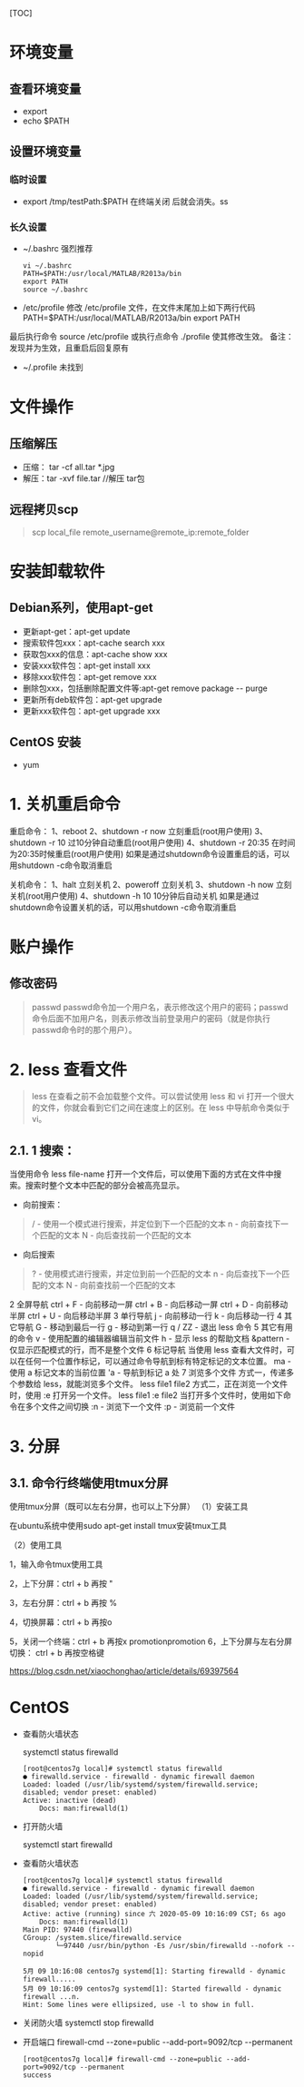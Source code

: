 
[TOC]

# 环境变量
## 查看环境变量
* export
* echo $PATH
## 设置环境变量
### 临时设置
* export /tmp/testPath:$PATH
在终端关闭 后就会消失。ss
### 长久设置
* ~/.bashrc
强烈推荐
    ```shell
    vi ~/.bashrc
    PATH=$PATH:/usr/local/MATLAB/R2013a/bin 
    export PATH
    source ~/.bashrc
    ```
* /etc/profile
修改 /etc/profile 文件，在文件末尾加上如下两行代码 
PATH=$PATH:/usr/local/MATLAB/R2013a/bin 
export PATH

最后执行命令 source /etc/profile 或执行点命令 ./profile 使其修改生效。
备注：发现并为生效，且重启后回复原有

* ~/.profile
未找到


# 文件操作
## 压缩解压

* 压缩： tar -cf all.tar *.jpg
* 解压：tar -xvf file.tar //解压 tar包

## 远程拷贝scp

>scp local_file remote_username@remote_ip:remote_folder 

# 安装卸载软件
## Debian系列，使用apt-get 
* 更新apt-get：apt-get update
* 搜索软件包xxx：apt-cache search xxx
* 获取包xxx的信息：apt-cache show xxx
* 安装xxx软件包：apt-get install xxx
* 移除xxx软件包：apt-get remove xxx
* 删除包xxx，包括删除配置文件等:apt-get remove package -- purge
* 更新所有deb软件包：apt-get upgrade
* 更新xxx软件包：apt-get upgrade xxx 

## CentOS 安装
* yum

# 1. 关机重启命令
重启命令：
1、reboot
2、shutdown -r now 立刻重启(root用户使用)
3、shutdown -r 10 过10分钟自动重启(root用户使用) 
4、shutdown -r 20:35 在时间为20:35时候重启(root用户使用)
如果是通过shutdown命令设置重启的话，可以用shutdown -c命令取消重启

关机命令：
1、halt   立刻关机
2、poweroff  立刻关机
3、shutdown -h now 立刻关机(root用户使用)
4、shutdown -h 10 10分钟后自动关机
如果是通过shutdown命令设置关机的话，可以用shutdown -c命令取消重启

# 账户操作
## 修改密码
>passwd
passwd命令加一个用户名，表示修改这个用户的密码；passwd命令后面不加用户名，则表示修改当前登录用户的密码（就是你执行passwd命令时的那个用户）。

# 2. less 查看文件

>less 在查看之前不会加载整个文件。可以尝试使用 less 和 vi 打开一个很大的文件，你就会看到它们之间在速度上的区别。在 less 中导航命令类似于 vi。

## 2.1. 1 搜索：
当使用命令 less file-name 打开一个文件后，可以使用下面的方式在文件中搜索。搜索时整个文本中匹配的部分会被高亮显示。
* 向前搜索：
>/ - 使用一个模式进行搜索，并定位到下一个匹配的文本
n - 向前查找下一个匹配的文本
N - 向后查找前一个匹配的文本
* 向后搜索
>? - 使用模式进行搜索，并定位到前一个匹配的文本
n - 向后查找下一个匹配的文本
N - 向前查找前一个匹配的文本


2 全屏导航
ctrl + F - 向前移动一屏
ctrl + B - 向后移动一屏
ctrl + D - 向前移动半屏
ctrl + U - 向后移动半屏
3 单行导航
j - 向前移动一行
k - 向后移动一行
4 其它导航
G - 移动到最后一行
g - 移动到第一行
q / ZZ - 退出 less 命令
5 其它有用的命令
v - 使用配置的编辑器编辑当前文件
h - 显示 less 的帮助文档
&pattern - 仅显示匹配模式的行，而不是整个文件
6 标记导航
当使用 less 查看大文件时，可以在任何一个位置作标记，可以通过命令导航到标有特定标记的文本位置。
ma - 使用 a 标记文本的当前位置
'a - 导航到标记 a 处
7 浏览多个文件
方式一，传递多个参数给 less，就能浏览多个文件。
less file1 file2
方式二，正在浏览一个文件时，使用 :e 打开另一个文件。
less file1
:e file2
当打开多个文件时，使用如下命令在多个文件之间切换
:n - 浏览下一个文件
:p - 浏览前一个文件

# 3. 分屏
## 3.1. 命令行终端使用tmux分屏
使用tmux分屏（既可以左右分屏，也可以上下分屏）
（1）安装工具

在ubuntu系统中使用sudo apt-get install tmux安装tmux工具

（2）使用工具

1，输入命令tmux使用工具

2，上下分屏：ctrl + b  再按 "

3，左右分屏：ctrl + b  再按 %

4，切换屏幕：ctrl + b  再按o

5，关闭一个终端：ctrl + b  再按x
promotionpromotion
6，上下分屏与左右分屏切换： ctrl + b  再按空格键

https://blog.csdn.net/xiaochonghao/article/details/69397564


# CentOS
* 查看防火墙状态

    systemctl status firewalld

    ```
    [root@centos7g local]# systemctl status firewalld
    ● firewalld.service - firewalld - dynamic firewall daemon
    Loaded: loaded (/usr/lib/systemd/system/firewalld.service; disabled; vendor preset: enabled)
    Active: inactive (dead)
        Docs: man:firewalld(1)
    ```


* 打开防火墙

    systemctl start firewalld

* 查看防火墙状态
    ```
    [root@centos7g local]# systemctl status firewalld
    ● firewalld.service - firewalld - dynamic firewall daemon
    Loaded: loaded (/usr/lib/systemd/system/firewalld.service; disabled; vendor preset: enabled)
    Active: active (running) since 六 2020-05-09 10:16:09 CST; 6s ago
        Docs: man:firewalld(1)
    Main PID: 97440 (firewalld)
    CGroup: /system.slice/firewalld.service
            └─97440 /usr/bin/python -Es /usr/sbin/firewalld --nofork --nopid

    5月 09 10:16:08 centos7g systemd[1]: Starting firewalld - dynamic firewall.....
    5月 09 10:16:09 centos7g systemd[1]: Started firewalld - dynamic firewall ...n.
    Hint: Some lines were ellipsized, use -l to show in full.
    ```

* 关闭防火墙
    systemctl stop firewalld


* 开启端口
    firewall-cmd --zone=public --add-port=9092/tcp --permanent

    ```
    [root@centos7g local]# firewall-cmd --zone=public --add-port=9092/tcp --permanent
    success
    ```
